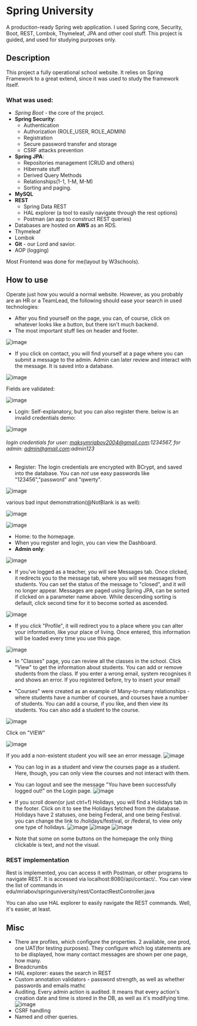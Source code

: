 # Spring University
A production-ready Spring web application. I used Spring core, Security, Boot, REST, Lombok, Thymeleaf, JPA and other cool stuff.
This project is guided, and used for studying purposes only.
## Description 
This project a fully operational school website.  It relies on Spring Framework to a great extend, since it was used to study the framework itself. 
### What was used:

 - *Spring Boot* - the core of the project.
 -  **Spring Security**:
    - Authentication
    - Authorization (ROLE_USER, ROLE_ADMIN)
    - Registration
    - Secure password transfer and storage
    - CSRF attacks prevention
 - **Spring JPA**:
   - Repositories management (CRUD and others)
    - Hibernate stuff 
    - Derived Query Methods
    - Relationships(1-1, 1-M, M-M)
    - Sorting and paging.
- **MySQL**
- **REST**
  - Spring Data REST
  - HAL explorer (a tool to easily navigate through the rest options)
  - Postman (an app to construct REST queries)
- Databases are hosted on **AWS** as an RDS.
- Thymeleaf
- Lombok 
- **Git** - our Lord and savior.
- AOP (logging)


Most Frontend was done for me(layout by W3schools).
## How to use
Operate just how you would a normal website. However, as you probably are an HR or a TeamLead, the following should ease your search in used technologies:
- After you find yourself on the page, you can, of course, click on whatever looks like a button, but there isn't much backend.
- The most important stuff lies on header and footer.

![image](https://user-images.githubusercontent.com/108194191/184869532-f275a794-a954-4558-a488-685fe821a20f.png)
  - If you click on contact, you will find yourself at a page where you can submit a message to the admin. Admin can later review and interact with the message. It is saved into a database.
  
  ![image](https://user-images.githubusercontent.com/108194191/184869963-af2e0753-4c51-4538-a838-91b5e7e19892.png)
  
Fields are validated:
  
  ![image](https://user-images.githubusercontent.com/108194191/184870072-6a1f4acc-b264-4bad-9dcc-f53407f14f86.png)
  - Login: Self-explanatory, but you can also register there. below is an invalid credentials demo:
  
  ![image](https://user-images.githubusercontent.com/108194191/184870411-d5132522-4b8a-410c-aa25-0ebc557f3cde.png)
###### login credentials for user:  maksymriabov2004@gmail.com:1234567, for admin:  admin@gmail.com:admin123
  - Register: The login credentials are encrypted with BCrypt, and saved into the database. You can *not* use easy passwords like "123456","password" and "qwerty". 
  
  ![image](https://user-images.githubusercontent.com/108194191/184870574-d762ff94-a2d8-40d5-a2e4-906b99fb3a08.png)
  
various bad input demonstration(@NotBlank is as well):
  
  ![image](https://user-images.githubusercontent.com/108194191/184871226-abf9db45-436c-4cc2-8db9-91b2e5ffa9e9.png)
  
  ![image](https://user-images.githubusercontent.com/108194191/184871440-59ce3a48-d5d2-43fe-be99-7473494efd83.png)
  - Home: to the homepage.
  - When you register and login, you can view the Dashboard. 
- **Admin only**:

![image](https://user-images.githubusercontent.com/108194191/184871601-ad62d42e-5525-4e55-b12d-94d786c559ae.png)
  - If you've logged as a teacher, you will see Messages tab. Once clicked, it redirects you to the message tab, where you will see messages from students. You can set the status of the message to "closed", and it will no longer appear. Messages are paged using Spring JPA, can be sorted if clicked on a parameter name above. While descending sorting is default, click second time for it to become sorted as ascended.
  
  ![image](https://user-images.githubusercontent.com/108194191/184871936-2d0de5a7-7108-4ba2-a285-4587765531d9.png)
  - If you click "Profile", it will redirect you to a place where you can alter your information, like your place of living. Once entered, this information will be loaded every time you use this page.
  
  ![image](https://user-images.githubusercontent.com/108194191/184872128-1faadfc7-b8d0-42e9-ae12-994d8749cf52.png)
  - In "Classes" page, you can review all the classes in the school. Click "View" to get the information about students. You can add or remove students from the class.  If you enter a wrong email, system recognises it and shows an error. If you registered before, try to insert your email!
  
  - "Courses" were created as an example of Many-to-many relationships - where students have a number of courses, and courses have a number of students. You can add a course, if you like, and then view its students. You can also add a student to the course.
    
![image](https://user-images.githubusercontent.com/108194191/184915191-121f3fcf-9d6a-4c49-b52b-d08a2390bcf7.png)

Click on "VIEW" 

![image](https://user-images.githubusercontent.com/108194191/184915446-2364d29c-bdc9-4e4b-b665-5200000c2129.png)
    
  If you add a non-existent student you will see an error message. 
![image](https://user-images.githubusercontent.com/108194191/184915493-a06e0241-be7a-42d5-8d05-5c5f935019a2.png)
   - You can log in as a student and view the courses page as a student. Here, though, you can only view the courses and not interact with them.
  
- You can logout and see the message "You have been successfully logged out!" on the Login page.
![image](https://user-images.githubusercontent.com/108194191/184916345-0933f1ee-590c-44ea-adb6-c144a0886016.png)

- If you scroll down(or just ctrl+f) Holidays, you will find a Holidays tab in the footer. Click on it to see the Holidays fetched from the database. Holidays have 2 statuses, one being Federal, and one being Festival. you can change the link to /holidays/festival, or /federal, to view only one type of holidays.
![image](https://user-images.githubusercontent.com/108194191/184917652-0bfd7191-58e0-4c5b-8862-572bcdd7eaee.png)
![image](https://user-images.githubusercontent.com/108194191/184917808-e1c171b0-dee5-47ab-a590-f4da6b76e1d4.png)
![image](https://user-images.githubusercontent.com/108194191/184918127-68f0c373-3a1f-460b-b0f3-e2d772a7daae.png)

- Note that some on some buttons on the homepage the only thing clickable is text, and not the visual.
### REST implementation

Rest is implemented, you can access it with Postman, or other programs to navigate REST. It is accessed via localhost:8080/api/contact/..
You can view the list of commands in edu/mriabov/springuniversity/rest/ContactRestController.java

You can also use HAL explorer to easily navigate the REST commands. Well, it's easier, at least.

## Misc
- There are profiles, which configure the properties. 2 available, one prod, one UAT(for testing purposes). They configure which log statements are to be displayed, how many contact messages are shown per one page, how many.
- Breadcrumbs
- HAL explorer: eases the search in REST
- Custom annotation validators - password strength, as well as whether passwords and emails mathc
- Auditing. Every admin action is audited. It means that every action's creation date and time is stored in the DB, as well as it's modifying time.
![image](https://user-images.githubusercontent.com/108194191/184927197-46cc6143-85ff-4ce9-8ec6-18ad634a6d5f.png)
 - CSRF handling
 - Named and other queries.
